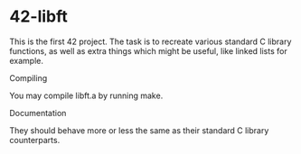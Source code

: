 # 42-libft
This is the first 42 project. The task is to recreate various standard C library functions, as well as extra things which might be useful, like linked lists for example.

Compiling

You may compile libft.a by running make.

Documentation

They should behave more or less the same as their standard C library counterparts.
